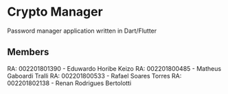 # Crypto Manager

Password manager application written in Dart/Flutter

## Members
RA: 002201801390 - Eduwardo Horibe Keizo 
RA: 002201800485 - Matheus Gaboardi Tralli
RA: 002201800533 - Rafael Soares Torres
RA: 002201802138 - Renan Rodrigues Bertolotti
